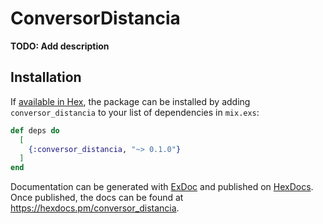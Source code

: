 # ConversorDistancia

**TODO: Add description**

## Installation

If [available in Hex](https://hex.pm/docs/publish), the package can be installed
by adding `conversor_distancia` to your list of dependencies in `mix.exs`:

```elixir
def deps do
  [
    {:conversor_distancia, "~> 0.1.0"}
  ]
end
```

Documentation can be generated with [ExDoc](https://github.com/elixir-lang/ex_doc)
and published on [HexDocs](https://hexdocs.pm). Once published, the docs can
be found at <https://hexdocs.pm/conversor_distancia>.

